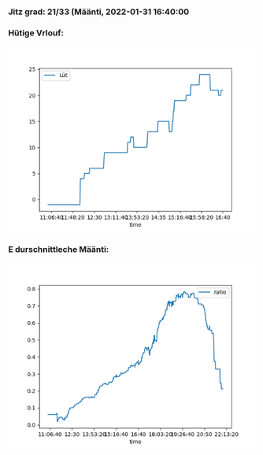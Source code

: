 ### Jitz grad: 21/33 (Määnti, 2022-01-31 16:40:00

### Hütige Vrlouf:
![Graph](Today.png)

### E durschnittleche Määnti:
![Graph](Määnti.png)